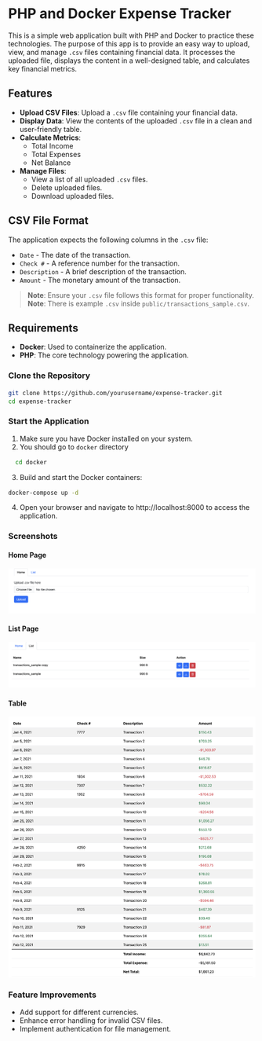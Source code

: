 # PHP and Docker Expense Tracker

This is a simple web application built with PHP and Docker to practice these technologies. The purpose of this app is to provide an easy way to upload, view, and manage `.csv` files containing financial data. It processes the uploaded file, displays the content in a well-designed table, and calculates key financial metrics.

## Features


- **Upload CSV Files**: Upload a `.csv` file containing your financial data.
- **Display Data**: View the contents of the uploaded `.csv` file in a clean and user-friendly table.
- **Calculate Metrics**:
  - Total Income
  - Total Expenses
  - Net Balance
- **Manage Files**:
  - View a list of all uploaded `.csv` files.
  - Delete uploaded files.
  - Download uploaded files.

## CSV File Format

The application expects the following columns in the `.csv` file:

- `Date` - The date of the transaction.
- `Check #` - A reference number for the transaction.
- `Description` - A brief description of the transaction.
- `Amount` - The monetary amount of the transaction.

> **Note**: Ensure your `.csv` file follows this format for proper functionality.     
> **Note**: There is example `.csv` inside `public/transactions_sample.csv`.

## Requirements

- **Docker**: Used to containerize the application.
- **PHP**: The core technology powering the application.

### Clone the Repository

```bash
git clone https://github.com/yourusername/expense-tracker.git
cd expense-tracker
```

### Start the Application

1. Make sure you have Docker installed on your system.
2. You should go to `docker` directory
```bash
  cd docker
```  
3. Build and start the Docker containers:
```bash
docker-compose up -d
```
4. Open your browser and navigate to http://localhost:8000 to access the application.

### Screenshots

#### Home Page
![Home Page](./public/home-page.png)

#### List Page
![List Page](./public/list-page.png)

#### Table
![Table](./public/table.png)

### Feature Improvements

- Add support for different currencies.
- Enhance error handling for invalid CSV files.
- Implement authentication for file management.
